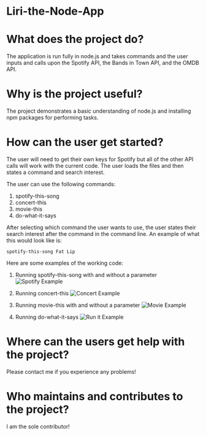 # Liri-the-Node-App

# What does the project do?
The application is run fully in node.js and takes commands and the user inputs and calls upon the Spotify API, the Bands in Town API, and the OMDB API. 

# Why is the project useful?
The project demonstrates a basic understanding of node.js and installing npm packages for performing tasks. 

# How can the user get started?
The user will need to get their own keys for Spotify but all of the other API calls will work with the current code. The user loads the files and then states a command and search interest.

The user can use the following commands:
1. spotify-this-song
2. concert-this
3. movie-this
4. do-what-it-says

After selecting which command the user wants to use, the user states their search interest after the command in the command line. An example of what this would look like is:

`spotify-this-song Fat Lip`

Here are some examples of the working code:
1. Running spotify-this-song with and without a parameter
![Spotify Example](spotify-this-song-examples)

2. Running concert-this
![Concert Example](concert-this-example)

3. Running movie-this with and without a parameter
![Movie Example](movie-this-examples)

4. Running do-what-it-says
![Run it Example](do-what-it-says)

# Where can the users get help with the project?
Please contact me if you experience any problems!

# Who maintains and contributes to the project?
I am the sole contributor!
